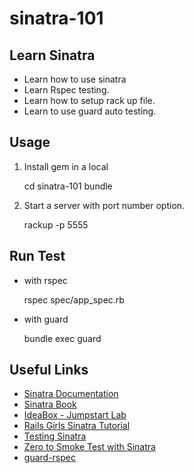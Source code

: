 sinatra-101
===========

## Learn Sinatra

- Learn how to use sinatra
- Learn Rspec testing.
- Learn how to setup rack up file.
- Learn to use guard auto testing.


## Usage

1. Install gem in a local

	cd sinatra-101
	bundle

2. Start a server with port number option.

	rackup -p 5555


## Run Test

- with rspec

	rspec spec/app_spec.rb

- with guard

	bundle exec guard


## Useful Links

- [Sinatra Documentation](http://www.sinatrarb.com/)
- [Sinatra Book](https://github.com/sinatra/sinatra-book/)
- [IdeaBox - Jumpstart Lab](http://tutorials.jumpstartlab.com/projects/idea_box.html)
- [Rails Girls Sinatra Tutorial](http://guides.railsgirls.com/sinatra-app/)
- [Testing Sinatra](http://www.sinatrarb.com/testing.html)
- [Zero to Smoke Test with Sinatra](http://devblog.avdi.org/2014/07/08/zero-to-smoke-test-with-sinatra/)
- [guard-rspec](https://github.com/guard/guard-rspec)